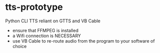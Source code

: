 # tts-prototype
Python CLI TTS reliant on GTTS and VB Cable
- ensure that FFMPEG is installed
- a Wifi connection is NECESSARY
- use VB Cable to re-route audio from the program to your software of choice
